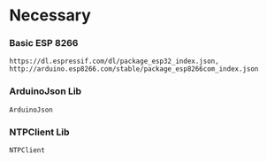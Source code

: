 # Necessary

### Basic ESP 8266

```
https://dl.espressif.com/dl/package_esp32_index.json, http://arduino.esp8266.com/stable/package_esp8266com_index.json
```

### ArduinoJson Lib

```
ArduinoJson
```

### NTPClient Lib

```
NTPClient
```
